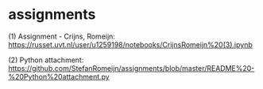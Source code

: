 # assignments

(1) Assignment - Crijns, Romeijn: https://russet.uvt.nl/user/u1259198/notebooks/CrijnsRomeijn%20(3).ipynb

(2) Python attachment: https://github.com/StefanRomeijn/assignments/blob/master/README%20-%20Python%20attachment.py
